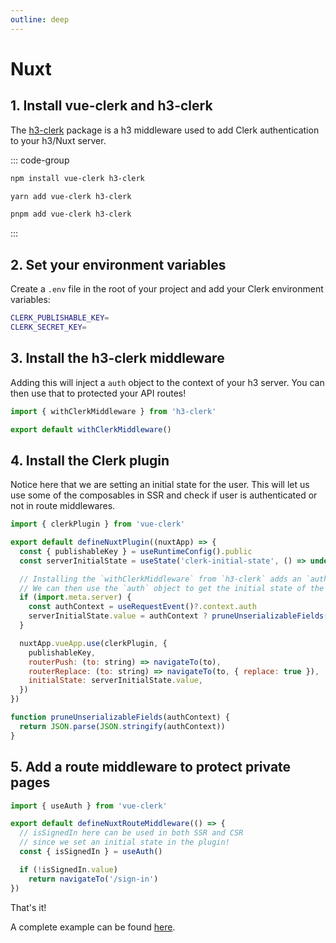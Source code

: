 ```yaml
---
outline: deep
---
```


# Nuxt

## 1. Install vue-clerk and h3-clerk

The [h3-clerk](https://github.com/wobsoriano/h3-clerk) package is a h3 middleware used to add Clerk authentication to your h3/Nuxt server.

::: code-group

```bash [npm]
npm install vue-clerk h3-clerk
```

```bash [yarn]
yarn add vue-clerk h3-clerk
```

```bash [pnpm]
pnpm add vue-clerk h3-clerk
```

:::

## 2. Set your environment variables

Create a `.env` file in the root of your project and add your Clerk environment variables:

```bash
CLERK_PUBLISHABLE_KEY=
CLERK_SECRET_KEY=
```

## 3. Install the h3-clerk middleware

Adding this will inject a `auth` object to the context of your h3 server. You can then use that to protected your API routes!

```js [server/middleware/clerk.ts]
import { withClerkMiddleware } from 'h3-clerk'

export default withClerkMiddleware()
```

## 4. Install the Clerk plugin

Notice here that we are setting an initial state for the user. This will let us use some of the composables in SSR and check if user is authenticated or not in route middlewares.

```js [plugins/vue-clerk.ts]
import { clerkPlugin } from 'vue-clerk'

export default defineNuxtPlugin((nuxtApp) => {
  const { publishableKey } = useRuntimeConfig().public
  const serverInitialState = useState('clerk-initial-state', () => undefined)

  // Installing the `withClerkMiddleware` from `h3-clerk` adds an `auth` object to the context.
  // We can then use the `auth` object to get the initial state of the user.
  if (import.meta.server) {
    const authContext = useRequestEvent()?.context.auth
    serverInitialState.value = authContext ? pruneUnserializableFields(authContext) : undefined
  }

  nuxtApp.vueApp.use(clerkPlugin, {
    publishableKey,
    routerPush: (to: string) => navigateTo(to),
    routerReplace: (to: string) => navigateTo(to, { replace: true }),
    initialState: serverInitialState.value,
  })
})

function pruneUnserializableFields(authContext) {
  return JSON.parse(JSON.stringify(authContext))
}
```


## 5. Add a route middleware to protect private pages

```ts [middleware/auth.ts]
import { useAuth } from 'vue-clerk'

export default defineNuxtRouteMiddleware(() => {
  // isSignedIn here can be used in both SSR and CSR
  // since we set an initial state in the plugin!
  const { isSignedIn } = useAuth()

  if (!isSignedIn.value)
    return navigateTo('/sign-in')
})
```

That's it!

A complete example can be found [here](https://github.com/wobsoriano/nuxt-clerk-template).
